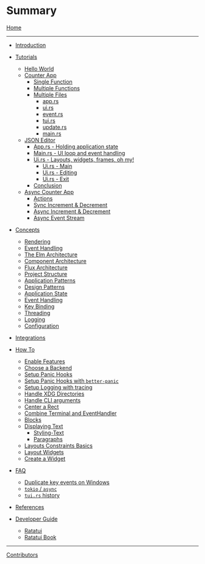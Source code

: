 # Summary

[Home](./README.md)

---

- [Introduction](./introduction.md)

- [Tutorials]()

  - [Hello World](./tutorial/hello-world/README.md)
  - [Counter App](./tutorial/counter-app/README.md)
    - [Single Function](./tutorial/counter-app/single-function.md)
    - [Multiple Functions](./tutorial/counter-app/refactor.md)
    - [Multiple Files](./tutorial/counter-app/multiple-files.md)
      - [app.rs](./tutorial/counter-app/app.md)
      - [ui.rs](./tutorial/counter-app/ui.md)
      - [event.rs](./tutorial/counter-app/event.md)
      - [tui.rs](./tutorial/counter-app/tui.md)
      - [update.rs](./tutorial/counter-app/update.md)
      - [main.rs](./tutorial/counter-app/main.md)
  - [JSON Editor](./tutorial/json-editor/README.md)
    - [App.rs - Holding application state](./tutorial/json-editor/app.md)
    - [Main.rs - UI loop and event handling](./tutorial/json-editor/main.md)
    - [Ui.rs - Layouts, widgets, frames, oh my!](./tutorial/json-editor/ui.md)
      - [Ui.rs - Main](./tutorial/json-editor/ui-main.md)
      - [Ui.rs - Editing](./tutorial/json-editor/ui-editing.md)
      - [Ui.rs - Exit](./tutorial/json-editor/ui-exit.md)
    - [Conclusion](./tutorial/json-editor/closing_thoughts.md)
  - [Async Counter App](./tutorial/counter-async-app/README.md)
    - [Actions](./tutorial/counter-async-app/actions.md)
    - [Sync Increment & Decrement](./tutorial/counter-async-app/sync-increment-decrement.md)
    - [Async Increment & Decrement](./tutorial/counter-async-app/async-increment-decrement.md)
    - [Async Event Stream](./tutorial/counter-async-app/async-event-stream.md)

- [Concepts](./concepts/README.md)

  - [Rendering](./concepts/rendering.md)
  - [Event Handling](./concepts/event_handling.md)
  - [The Elm Architecture](./concepts/the-elm-architecture.md)
  - [Component Architecture](./concepts/component-architecture.md)
  - [Flux Architecture](./concepts/flux-architecture.md)
  - [Project Structure]()
  - [Application Patterns]()
  - [Design Patterns]()
  - [Application State]()
  - [Event Handling]()
  - [Key Binding]()
  - [Threading]()
  - [Logging]()
  - [Configuration]()

- [Integrations](./integrations/README.md)

- [How To]()

  - [Enable Features](./how-to/features.md)
  - [Choose a Backend](./how-to/choose-a-backend.md)
  - [Setup Panic Hooks](./how-to/setup-panic-hooks.md)
  - [Setup Panic Hooks with `better-panic`](./how-to/setup-panic-hooks-better-panic.md)
  - [Setup Logging with tracing](./how-to/setup-logging-tracing.md)
  - [Handle XDG Directories](./how-to/handle-xdg-directories.md)
  - [Handle CLI arguments](./how-to/clap.md)
  - [Center a Rect](./how-to/center-a-rect.md)
  - [Combine Terminal and EventHandler](./how-to/combine-terminal-and-eventhandler.md)
  - [Blocks]()
  - [Displaying Text]()
    - [Styling-Text]()
    - [Paragraphs]()
  - [Layouts Constraints Basics](./how-to/layout-constraints-basics.md)
  - [Layout Widgets]()
  - [Create a Widget]()

- [FAQ]()

  - [Duplicate key events on Windows](./faq/duplicate-key-events-windows.md)
  - [`tokio` / `async`](./faq/tokio-async.md)
  - [`tui.rs` history](./faq/tui-rs-history.md)

- [References](./references/README.md)

- [Developer Guide]()

  - [Ratatui](./developer-guide/ratatui.md)
  - [Ratatui Book](./developer-guide/book.md)

---

[Contributors](contributors.md)
